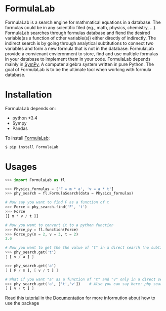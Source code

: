 # FormulaLab
FormulaLab is a search engine for mathmatical equations in a database. The formulas could be in any scientific filed (eg., math, physics, chemistry, ...). FormulaLab searches through formulas database and fiend the desired variable(as a function of other variable(s)) either directly of indirectly. The indirect search is by going through analytical subtitutions to connect two variables and form a new formula that is not in the database. FormulaLab provide a convienant envieronment to store, find and use multiple formulas in your database to implement them in your code. FormulaLab depends mainly in [SymPy]( https://sympy.org/), A computer algebra system written in pure Python. The goal of FormulaLab is to be the ultimate tool when working with formula database.

# Installation
FormulaLab depends on: 
* python +3.4
* Sympy
* Pandas  

To install [FormulaLab](https://pypi.org/project/FormulaLab/):
```python
$ pip install FormulaLab
```

# Usages

```python
>>> import FormulaLab as fl

>>> Physics_formulas = ['F = m * a', 'v = a * t']
>>> phy_search = fl.FormulaSearch(data = Physics_formulas)

# Now say you want to find F as a function of t
>>> Force = phy_search.find('F', 't')
>>> Force
[[ m * v / t ]]

# Now you want to convert it to a python function
>>> Force_py = fl.function(Force)
>>> Force_py(m = 2, v = 3, t = 2)
3.0

# Now you want to get the the value of "t" in a direct search (no subtitution)
>>> phy_search.get('t')
[ [ v / a ] ]

>>> phy_search.get('a')
[ [ F / m ], [ v / t ] ]

# What if you want "a" as a function of "t" and "v" only in a direct search:
>>> phy_search.get('a', ['t','v'])    # Also you can say here: phy_search.get('a', 't') 
[ [ v / t ] ]

```

Read this [tutorial](https://github.com/AzizAlqasem/FormulaLab/blob/master/Documentation/Tutorial.ipynb) in the [Documentation](https://github.com/AzizAlqasem/FormulaLab/tree/master/Documentation) for more informution about how to use the package
